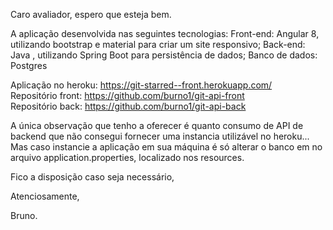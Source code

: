 Caro avaliador, espero que esteja bem.

A aplicação desenvolvida nas seguintes tecnologias:
Front-end: Angular 8, utilizando bootstrap e material para criar um site responsivo;
Back-end: Java , utilizando Spring Boot para persistência de dados;
Banco de dados: Postgres


Aplicação no heroku: https://git-starred--front.herokuapp.com/<br/>
Repositório front: https://github.com/burno1/git-api-front<br/>
Repositório back: https://github.com/burno1/git-api-back<br/>


A única observação que tenho a oferecer é quanto consumo de API de backend que não consegui fornecer uma instancia utilizável no heroku... Mas caso instancie a aplicação em sua máquina é só alterar o banco em no arquivo application.properties, localizado nos resources.

Fico a disposição caso seja necessário,

Atenciosamente,

Bruno.

